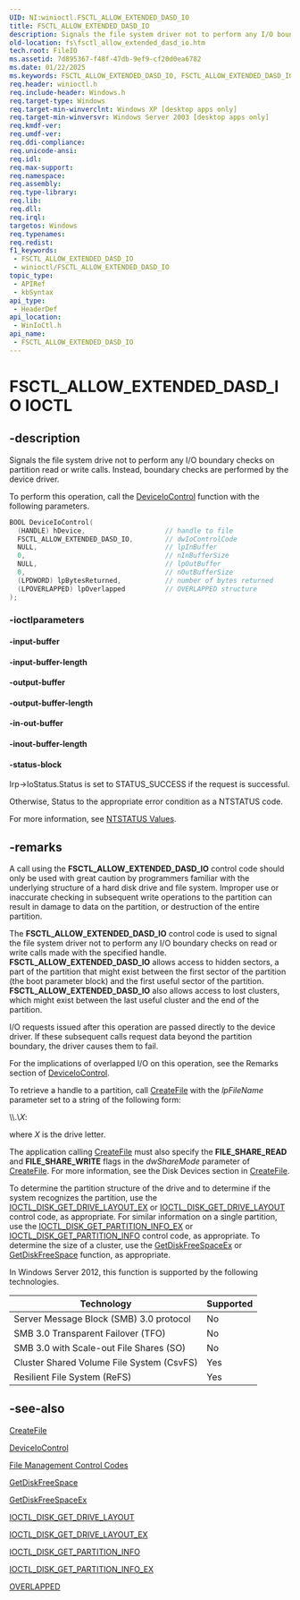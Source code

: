 ```yaml
---
UID: NI:winioctl.FSCTL_ALLOW_EXTENDED_DASD_IO
title: FSCTL_ALLOW_EXTENDED_DASD_IO
description: Signals the file system driver not to perform any I/O boundary checks on partition read or write calls.
old-location: fs\fsctl_allow_extended_dasd_io.htm
tech.root: FileIO
ms.assetid: 7d895367-f48f-47db-9ef9-cf20d0ea6782
ms.date: 01/22/2025
ms.keywords: FSCTL_ALLOW_EXTENDED_DASD_IO, FSCTL_ALLOW_EXTENDED_DASD_IO control, FSCTL_ALLOW_EXTENDED_DASD_IO control code [Files], _win32_fsctl_allow_extended_dasd_io, base.fsctl_allow_extended_dasd_io, fs.fsctl_allow_extended_dasd_io, winioctl/FSCTL_ALLOW_EXTENDED_DASD_IO
req.header: winioctl.h
req.include-header: Windows.h
req.target-type: Windows
req.target-min-winverclnt: Windows XP [desktop apps only]
req.target-min-winversvr: Windows Server 2003 [desktop apps only]
req.kmdf-ver: 
req.umdf-ver: 
req.ddi-compliance: 
req.unicode-ansi: 
req.idl: 
req.max-support: 
req.namespace: 
req.assembly: 
req.type-library: 
req.lib: 
req.dll: 
req.irql: 
targetos: Windows
req.typenames: 
req.redist: 
f1_keywords:
 - FSCTL_ALLOW_EXTENDED_DASD_IO
 - winioctl/FSCTL_ALLOW_EXTENDED_DASD_IO
topic_type:
 - APIRef
 - kbSyntax
api_type:
 - HeaderDef
api_location:
 - WinIoCtl.h
api_name:
 - FSCTL_ALLOW_EXTENDED_DASD_IO
---
```


# FSCTL_ALLOW_EXTENDED_DASD_IO IOCTL

## -description

Signals the file system drive not to perform any I/O boundary checks on partition read or write calls. Instead, boundary checks are performed by the device driver.

To perform this operation, call the <a href="/windows/desktop/api/ioapiset/nf-ioapiset-deviceiocontrol">DeviceIoControl</a> function with the following parameters.

```cpp
BOOL DeviceIoControl(
  (HANDLE) hDevice,                    // handle to file
  FSCTL_ALLOW_EXTENDED_DASD_IO,        // dwIoControlCode
  NULL,                                // lpInBuffer
  0,                                   // nInBufferSize
  NULL,                                // lpOutBuffer
  0,                                   // nOutBufferSize
  (LPDWORD) lpBytesReturned,           // number of bytes returned
  (LPOVERLAPPED) lpOverlapped          // OVERLAPPED structure
);

```

### -ioctlparameters

#### -input-buffer

#### -input-buffer-length

#### -output-buffer

#### -output-buffer-length

#### -in-out-buffer

#### -inout-buffer-length

#### -status-block

Irp->IoStatus.Status is set to STATUS_SUCCESS if the request is successful.

Otherwise, Status to the appropriate error condition as a NTSTATUS code.

For more information, see [NTSTATUS Values](/windows-hardware/drivers/kernel/ntstatus-values).

## -remarks

A call using the **FSCTL_ALLOW_EXTENDED_DASD_IO** control code should only be used with great caution by programmers familiar with the underlying structure of a hard disk drive and file system. Improper use or inaccurate checking in subsequent write operations to the partition can result in damage to data on the partition, or destruction of the entire partition.

The **FSCTL_ALLOW_EXTENDED_DASD_IO** control code is used to signal the file system driver not to perform any I/O boundary checks on read or write calls made with the specified handle. **FSCTL_ALLOW_EXTENDED_DASD_IO** allows access to hidden sectors, a part of the partition that might exist between the first sector of the partition (the boot parameter block) and the first useful sector of the partition. **FSCTL_ALLOW_EXTENDED_DASD_IO** also allows access to lost clusters, which might exist between the last useful cluster and the end of the partition.

I/O requests issued after this operation are passed directly to the device driver. If these subsequent calls request data beyond the partition boundary, the driver causes them to fail.

For the implications of overlapped I/O on this operation, see the Remarks section of <a href="/windows/desktop/api/ioapiset/nf-ioapiset-deviceiocontrol">DeviceIoControl</a>.

To retrieve a handle to a partition, call <a href="/windows/desktop/api/fileapi/nf-fileapi-createfilea">CreateFile</a> with the *lpFileName* parameter set to a string of the following form:

&#92;&#92;.&#92;*X*:

where *X* is the drive letter.

The application calling <a href="/windows/desktop/api/fileapi/nf-fileapi-createfilea">CreateFile</a> must also specify the **FILE_SHARE_READ** and **FILE_SHARE_WRITE** flags in the *dwShareMode* parameter of <a href="/windows/desktop/api/fileapi/nf-fileapi-createfilea">CreateFile</a>. For more information, see the Disk Devices section in <a href="/windows/desktop/api/fileapi/nf-fileapi-createfilea">CreateFile</a>.

To determine the partition structure of the drive and to determine if the system recognizes the partition, use the <a href="/windows/desktop/api/winioctl/ni-winioctl-ioctl_disk_get_drive_layout_ex">IOCTL_DISK_GET_DRIVE_LAYOUT_EX</a> or <a href="/windows/desktop/api/winioctl/ni-winioctl-ioctl_disk_get_drive_layout">IOCTL_DISK_GET_DRIVE_LAYOUT</a> control code, as appropriate. For similar information on a single partition, use the <a href="/windows/desktop/api/winioctl/ni-winioctl-ioctl_disk_get_partition_info_ex">IOCTL_DISK_GET_PARTITION_INFO_EX</a> or <a href="/windows/desktop/api/winioctl/ni-winioctl-ioctl_disk_get_partition_info">IOCTL_DISK_GET_PARTITION_INFO</a> control code, as appropriate. To determine the size of a cluster, use the <a href="/windows/desktop/api/fileapi/nf-fileapi-getdiskfreespaceexa">GetDiskFreeSpaceEx</a> or <a href="/windows/desktop/api/fileapi/nf-fileapi-getdiskfreespacea">GetDiskFreeSpace</a> function, as appropriate.

In Windows Server 2012, this function is supported by the following technologies.

| Technology                                      | Supported |
|-------------------------------------------------|-----------|
| Server Message Block (SMB) 3.0 protocol         | No        |
| SMB 3.0 Transparent Failover (TFO)              | No        |
| SMB 3.0 with Scale-out File Shares (SO)         | No        |
| Cluster Shared Volume File System (CsvFS)       | Yes       |
| Resilient File System (ReFS)                    | Yes       |

## -see-also

<a href="/windows/desktop/api/fileapi/nf-fileapi-createfilea">CreateFile</a>



<a href="/windows/desktop/api/ioapiset/nf-ioapiset-deviceiocontrol">DeviceIoControl</a>



<a href="/windows/desktop/FileIO/file-management-control-codes">File Management Control Codes</a>



<a href="/windows/desktop/api/fileapi/nf-fileapi-getdiskfreespacea">GetDiskFreeSpace</a>



<a href="/windows/desktop/api/fileapi/nf-fileapi-getdiskfreespaceexa">GetDiskFreeSpaceEx</a>



<a href="/windows/desktop/api/winioctl/ni-winioctl-ioctl_disk_get_drive_layout">IOCTL_DISK_GET_DRIVE_LAYOUT</a>



<a href="/windows/desktop/api/winioctl/ni-winioctl-ioctl_disk_get_drive_layout_ex">IOCTL_DISK_GET_DRIVE_LAYOUT_EX</a>



<a href="/windows/desktop/api/winioctl/ni-winioctl-ioctl_disk_get_partition_info">IOCTL_DISK_GET_PARTITION_INFO</a>



<a href="/windows/desktop/api/winioctl/ni-winioctl-ioctl_disk_get_partition_info_ex">IOCTL_DISK_GET_PARTITION_INFO_EX</a>



<a href="/windows/desktop/api/minwinbase/ns-minwinbase-overlapped">OVERLAPPED</a>
